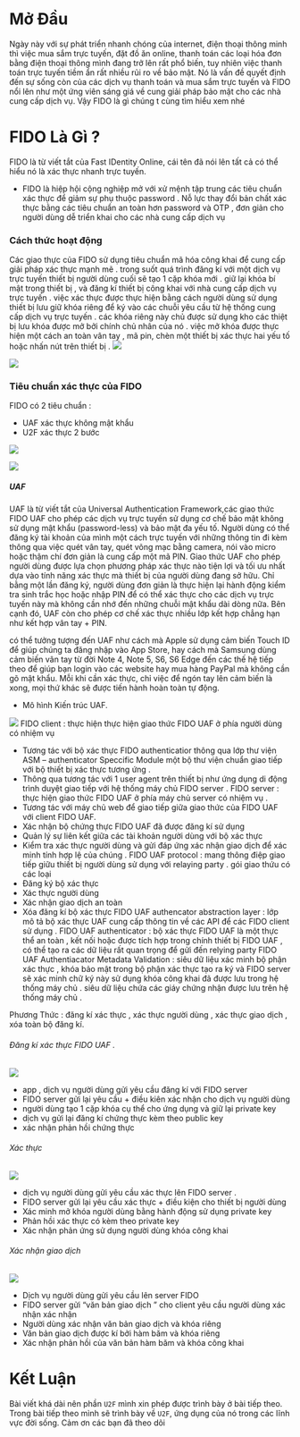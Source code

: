 # Mở Đầu
Ngày này với sự phát triển nhanh chóng của internet, điện thoại thông minh thì việc mua sắm trực tuyến, đặt đồ ăn online, thanh toán các loại hóa đơn bằng điện thoại thông mình đang trở lên rất phổ biến, tuy nhiên việc thanh toán trực tuyến tiềm ẩn rất nhiều rủi ro về bảo mật. Nó là vấn đề quyết định đến sự sống còn của các dịch vụ thanh toán và mua sắm trực tuyến và FIDO nổi lên như một ứng viên sáng giá về cung giải pháp bảo mật cho các nhà cung cấp dịch vụ. Vậy FIDO là gì chúng t cùng tìm hiểu xem nhé 
# FIDO Là Gì ?
FIDO là từ viết tắt của Fast IDentity Online, cái tên đã nói lên tất cả có thể hiểu nó là xác thực nhanh trực tuyến.
- FIDO là hiệp hội cộng nghiệp mở với xử mệnh tập trung các tiêu chuẩn xác thực để giảm sự phụ thuộc password . Nỗ lực thay đổi bản chất xác thực bằng các tiêu chuẩn an toàn hơn password và OTP , đơn giản cho người dùng dễ triển khai cho các nhà cung cấp dịch vụ 

### Cách thức hoạt động
Các giao thực của FIDO sử dụng tiêu chuẩn mã hóa công khai để cung cấp giải pháp xác thực mạnh mẽ . trong suốt quá trình đăng kí với một dịch vụ trực tuyến thiết bị người dùng cuối sẽ tạo 1 cặp khóa mới . giữ lại khóa bí mật trong thiết bị , và đăng kí thiết bị công khai với nhà cung cấp dịch vụ trực tuyến . việc xác thực được thực hiện bằng cách người dùng sử dụng thiết bị lưu giữ khóa riêng để ký vào các chuỗi yêu cầu từ hệ thống cung cấp dịch vụ trực tuyến . các khóa riêng này chủ được sử dụng kho các thiệt bị lưu khóa được mở bởi chính chủ nhân của nó . việc mở khóa được thực hiện một cách an toàn  vân tay , mã pin, chèn một thiết bị xác thực hai yếu tố hoặc nhấn nút trên thiết bị .
![](https://images.viblo.asia/74b2dff7-ec2d-429e-8964-540a07cae954.png)

![](https://images.viblo.asia/ad1ccfaf-f2a1-4a0a-bb51-2e839f7c45be.png)
### 	Tiêu chuẩn xác thực của FIDO 

FIDO có 2 tiêu chuẩn  :
* UAF  xác thực không mật khẩu
* U2F  xác thực 2 bước 

![](https://images.viblo.asia/b6414724-09b8-49c8-ab15-26e174fb46d8.png)

![](https://images.viblo.asia/26d0bac9-cdff-477c-ab20-15b84a1fd8c5.png)
##### UAF 
UAF là từ viết tắt của Universal Authentication Framework,các giao thức FIDO UAF cho phép các dịch vụ trực tuyến sử dụng cơ chế bảo mật không sử dụng mật khẩu (password-less) và bảo mật đa yếu tố. Người dùng có thể đăng ký tài khoản của mình một cách trực tuyến với những thông tin đi kèm thông qua việc quét vân tay, quét võng mạc bằng camera, nói vào micro hoặc thậm chí đơn giản là cung cấp một mã PIN. Giao thức UAF cho phép người dùng được lựa chọn phương pháp xác thực nào tiện lợi và tối ưu nhất dựa vào tính năng xác thực mà thiết bị của người dùng đang sở hữu. Chỉ bằng một lần đăng ký, người dùng đơn giản là thực hiện lại hành động kiểm tra sinh trắc học hoặc nhập PIN để có thể xác thực cho các dịch vụ trực tuyến này mà không cần nhớ đến những chuỗi mật khẩu dài dòng nữa. Bên cạnh đó, UAF còn cho phép cơ chế xác thực nhiều lớp kết hợp chẳng hạn như kết hợp vân tay + PIN.

 có thể tưởng tượng đến UAF như cách mà Apple sử dụng cảm biến Touch ID để giúp chúng ta đăng nhập vào App Store, hay cách mà Samsung dùng cảm biến vân tay từ đời Note 4, Note 5, S6, S6 Edge đến các thế hệ tiếp theo để giúp bạn login vào các website hay mua hàng PayPal mà không cần gõ mật khẩu. Mỗi khi cần xác thực, chỉ việc để ngón tay lên cảm biến là xong, mọi thứ khác sẽ được tiến hành hoàn toàn tự động.

* Mô hình Kiến trúc UAF.

![](https://images.viblo.asia/0866a817-5bcd-4aaa-a502-72f67f404b85.png)
FIDO client : thực hiện thực hiện giao thức FIDO UAF ở phía người dùng có nhiệm vụ 
*	Tương tác với bộ xác thực FIDO authenticatior thông qua lớp thư viện ASM – authenticator Speccific Module một bộ thư viện chuẩn giao tiếp với bộ thiết bị xác thực tương ứng .
*	Thông qua tương tác với 1 user agent trên thiết bị như ứng dụng di động trình duyệt giao tiếp với hệ thống máy chủ FIDO server .
FIDO server : thực hiện giao thức FIDO UAF ở phía máy chủ server có nhiệm vụ .
*	Tương tác với máy chủ web để giao tiếp giữa giao thức của FIDO UAF với client FIDO UAF.
*	Xác nhận bộ chứng thực FIDO UAF đã được đăng kí sử dụng  
*	Quản lý sự liên kết giữa các tài khoản người dùng với bộ xác thực 
* Kiểm tra xác thực người dùng và gửi đáp ứng xác nhận giao dịch để xác minh tính hợp lệ của chúng .
FIDO UAF protocol : mang thông điệp giao tiếp giữu thiết bị người dùng sử dụng với relaying party . gói giao thứu có các loại  
*	Đăng ký bộ xác thực 
*	Xác thực người dùng 
*	Xác nhận giao dịch an toàn 
*	Xóa đăng kí bộ xác thực
FIDO UAF authencator abstraction layer : lớp mô tả bộ xác thực  UAF cung cấp thông tin về các API để các FIDO client sử dụng .
FIDO UAF authenticator : bộ xác thực  FIDO UAF là một thực thể an toàn , kết nối hoặc được tích hợp trong chính thiết bị FIDO UAF , có thể tạo ra các dữ liệu rất quan trọng để gửi đến relying party 
FIDO UAF Authentiacator Metadata Validation :  siêu dữ liệu xác minh bộ phận xác thực , khóa bảo mật trong bộ phận xác thực tạo ra ký và FIDO server sẽ xác minh chữ ký này sử dụng khóa công khai đã được lưu trong hệ thống máy chủ . siêu dữ liệu chứa các giáy chứng nhận được lưu trên hệ thống máy chủ .

Phương Thức : đăng kí xác thực , xác thực người dùng ,  xác thực giao dịch , xóa toàn bộ đăng kí. 

###### 	Đăng kí xác thực FIDO UAF .
![](https://images.viblo.asia/cb26fb9f-bc1f-4bbe-a0c3-10351fdbbf83.PNG)
*  app , dịch vụ  người dùng  gửi yêu cầu đăng kí với FIDO server
*  FIDO server gửi lại yêu cầu  + điều kiên xác nhận  cho dịch vụ người dùng 
*  người dùng tạo 1 cặp khóa cụ thể cho ứng dụng và giữ lại  private key
* dịch vụ gửi lại đăng kí chứng thực kèm theo public key 
* xác nhận phản hồi chứng thực
###### Xác thực 
![](https://images.viblo.asia/9006e9fd-74c7-4610-82fb-7ba7868dad8c.PNG)

* dịch vụ người dùng  gửi yêu cầu xác thực lên FIDO server . 
* FIDO server gửi lại yêu cầu xác thực + điều kiện  cho thiết bị người dùng   
* Xác minh mở khóa người dùng bằng hành động sử dụng private key 
* Phản hồi xác thực có kèm theo private key
* Xác nhận phản ứng  sử dụng người dùng  khóa công khai

###### Xác nhận giao dịch 
![](https://images.viblo.asia/6fa8e31e-576b-4bae-a68b-395b181e4bfb.PNG)
*  Dịch vụ người dùng gửi yêu cầu lên server FIDO 
*  FIDO server gửi “văn bản giao dịch ” cho  client yêu cầu người dùng xác nhận xác nhận
*  Người dùng xác nhận văn bản giao dịch và khóa riêng 
* Văn bản giao dịch được kí bởi hàm băm và khóa riêng
*	Xác nhận phản hồi của văn bản hàm băm và khóa công khai

# Kết Luận
Bài viết khá dài nên  phần `U2F` mình xin phép được trình bày ở bài tiếp theo. Trong bài tiếp theo mình sẽ trình bày về `U2F`, ứng dụng của nó trong các lĩnh vực đời sống. Cảm ơn  các bạn đã theo dõi